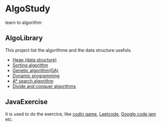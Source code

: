AlgoStudy
==========

learn to algorithm

AlgoLibrary 
-----------
This project list the algorithme and the data structure usefuls.

* [Heap (data structure)][2]
* [Sorting algorithm][1]
* [Genetic algorithm(GA)][3]
* [Dynamic programming][4]
* [A* search algorithm][5]
* [Divide and conquer algorithms][6]

JavaExercise
------------
It is used to do the exercice, like [codin game][7], [Leetcode][8], [Google code jam][9] etc.


[1]: http://en.wikipedia.org/wiki/Sorting_algorithm
[2]: http://en.wikipedia.org/wiki/Heap_%28data_structure%29
[3]: http://en.wikipedia.org/wiki/Genetic_algorithm
[4]: http://en.wikipedia.org/wiki/Dynamic_programming
[5]: http://en.wikipedia.org/wiki/A*_search_algorithm
[6]: http://en.wikipedia.org/wiki/Divide_and_conquer_algorithms
[7]: https://www.codingame.com/
[8]: https://leetcode.com/
[9]: https://code.google.com/codejam
